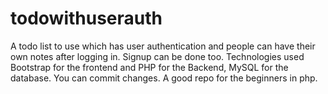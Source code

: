 # todowithuserauth
A todo list to use which has user authentication and people can have their own notes after logging in. Signup can be done too.
Technologies used Bootstrap for the frontend and PHP for the Backend, MySQL for the database.
You can commit changes.
A good repo for the beginners in php.

